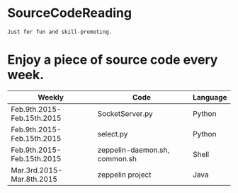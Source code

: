 # SourceCodeReading
    Just for fun and skill-promoting.

Enjoy a piece of source code every week.
====

| Weekly | Code  |  Language | 
|---|---|---|
| Feb.9th.2015-Feb.15th.2015 | SocketServer.py | Python |
| Feb.9th.2015-Feb.15th.2015 | select.py | Python |
| Feb.9th.2015-Feb.15th.2015 | zeppelin-daemon.sh, common.sh | Shell |
| Mar.3rd.2015-Mar.8th.2015 | zeppelin project | Java |


